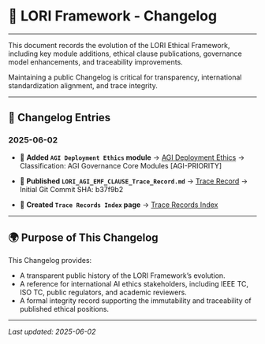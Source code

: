 # 📜 LORI Framework - Changelog

---

This document records the evolution of the LORI Ethical Framework, including key module additions, ethical clause publications, governance model enhancements, and traceability improvements.

Maintaining a public Changelog is critical for transparency, international standardization alignment, and trace integrity.

---

## 🚀 Changelog Entries

### 2025-06-02

- 📄 **Added `AGI Deployment Ethics` module**
→ [AGI Deployment Ethics](modules/AGI_Deployment_Ethics.md)
→ Classification: AGI Governance Core Modules [AGI-PRIORITY]

- 📄 **Published `LORI_AGI_EMF_CLAUSE_Trace_Record.md`**
→ [Trace Record](records/LORI_AGI_EMF_CLAUSE_Trace_Record.md)
→ Initial Git Commit SHA: b37f9b2
- 📄 **Created `Trace Records Index` page**
→ [Trace Records Index](records/index.md)

---

## 🌍 Purpose of This Changelog

This Changelog provides:

- A transparent public history of the LORI Framework’s evolution.
- A reference for international AI ethics stakeholders, including IEEE TC, ISO TC, public regulators, and academic reviewers.
- A formal integrity record supporting the immutability and traceability of published ethical positions.

---

_Last updated: 2025-06-02_
 
